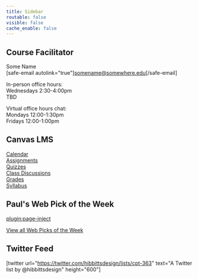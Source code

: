```yaml
---
title: Sidebar
routable: false
visible: false
cache_enable: false
---
```


## Course Facilitator
Some Name  
[safe-email autolink="true"]somename@somewhere.edu[/safe-email]  

In-person office hours:  
Wednesdays 2:30-4:00pm  
TBD  

Virtual office hours chat:  
Mondays 12:00-1:30pm   
Fridays 12:00-1:00pm

## Canvas LMS
[Calendar](https://canvas.sfu.ca/calendar)  
[Assignments](https://canvas.sfu.ca/courses/55288/assignments)  
[Quizzes](https://canvas.sfu.ca/courses/55288/quizzes)  
[Class Discussions](https://canvas.sfu.ca/courses/55288/discussion_topics)  
[Grades](https://canvas.sfu.ca/courses/55288/grades)  
[Syllabus](https://canvas.sfu.ca/courses/55288/assignments/grades)

## Paul's Web Pick of the Week
[plugin:page-inject](../all-web-picks-of-the-week/latest)

[View all Web Picks of the Week](../all-web-picks-of-the-week)

## Twitter Feed
[twitter url="https://twitter.com/hibbittsdesign/lists/cpt-363" text="A Twitter list by @hibbittsdesign" height="600"]
